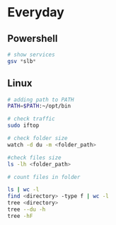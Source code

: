 # Everyday

## Powershell

```powershell
# show services
gsv *slb*
```

## Linux

```bash
# adding path to PATH
PATH=$PATH:~/opt/bin

# check traffic
sudo iftop

# check folder size
watch -d du -m <folder_path>

#check files size
ls -lh <folder_path>

# count files in folder

ls | wc -l
find <directory> -type f | wc -l
tree <directory>
tree --du -h
tree -hF
```